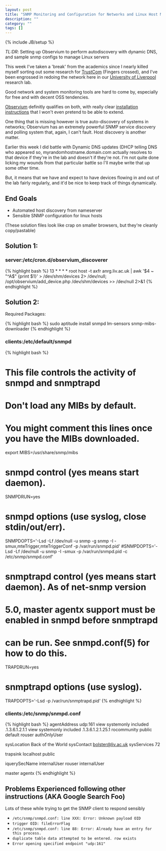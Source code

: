 ```yaml
---
layout: post
title: "SNMP Monitoring and Configuration for Networks and Linux Host Monitoring"
description: ""
category: ""
tags: []
---
```

{% include JB/setup %}

*TL:DR*: Setting up Observium to perform autodiscovery with dynamic DNS, and sample snmp configs to manage Linux servers

This week I've taken a 'break' from the academics since I nearly killed myself sorting out some research for [TrustCom](https://research.comnet.aalto.fi/Trustcom2015/) (Fingers crossed), and I've been engrossed in redoing the network here in our [University of Liverpool](http://liv.ac.uk) research lab. 

Good network and system monitoring tools are hard to come by, especially for free and with decent OSS tendencies. 

[Observium](http://www.observium.org/) definitly qualifies on both, with really clear [installation instructions](http://www.observium.org/wiki/Installation) that I won't even pretend to be able to extend. 

One thing that is missing however is true auto-discovery of systems in networks; Observium has an extremely powerful SNMP service discovery and polling system that, again, I can't fault. Host discovery is another matter. 

Earlier this week I did battle with Dynamic DNS updates (DHCP telling DNS who appeared so, myrandomhostname.domain.com actually resolves to that device if they're in the lab and doesn't if they're not. I'm not quite done licking my wounds from that particular battle so I'll maybe write that up some other time.

But, it means that we have and expect to have devices flowing in and out of the lab fairly regularly, and it'd be nice to keep track of things dynamically. 

## End Goals

* Automated host discovery from nameserver
* Sensible SNMP configuration for linux hosts

(These solution files look like crap on smaller browsers, but they're cleanly copy/pastable)

## Solution 1:


### server:/etc/cron.d/observium_discoverer
{% highlight bash %}
13   *    * * *    root    host -t axfr anrg.liv.ac.uk  | awk '$4 ~ "^A$" {print $1}' > /dev/shm/devices 2> /dev/null; /opt/observium/add_device.php /dev/shm/devices >> /dev/null 2>&1
{% endhighlight %}

## Solution 2:
Required Packages:

{% highlight bash %}
sudo aptitude install snmpd lm-sensors snmp-mibs-downloader
{% endhighlight %}

### clients:/etc/default/snmpd
{% highlight bash %}
# This file controls the activity of snmpd and snmptrapd
 
# Don't load any MIBs by default.
# You might comment this lines once you have the MIBs downloaded.
export MIBS=/usr/share/snmp/mibs
 
# snmpd control (yes means start daemon).
SNMPDRUN=yes
 
# snmpd options (use syslog, close stdin/out/err).
SNMPDOPTS='-Lsd -Lf /dev/null -u snmp -g snmp -I -smux,mteTrigger,mteTriggerConf -p /var/run/snmpd.pid'
#SNMPDOPTS='-Lsd -Lf /dev/null -u snmp -I -smux -p /var/run/snmpd.pid -c /etc/snmp/snmpd.conf'
 
# snmptrapd control (yes means start daemon).  As of net-snmp version
# 5.0, master agentx support must be enabled in snmpd before snmptrapd
# can be run.  See snmpd.conf(5) for how to do this.
TRAPDRUN=yes
 
# snmptrapd options (use syslog).
TRAPDOPTS='-Lsd -p /var/run/snmptrapd.pid'
{% endhighlight %}

### clients:/etc/snmp/snmpd.conf
{% highlight bash %}
agentAddress  udp:161
view   systemonly  included   .1.3.6.1.2.1.1
view   systemonly  included   .1.3.6.1.2.1.25.1
rocommunity public  default
rouser   authOnlyUser
 
sysLocation    Back of the World
sysContact     bolster@liv.ac.uk
sysServices    72
 
trapsink     localhost public
 
iquerySecName   internalUser
rouser          internalUser
 
master          agentx
{% endhighlight %}

## Problems Experienced following other instructions (AKA Google Search Foo)

Lots of these while trying to get the SNMP client to respond sensibly

* `/etc/snmp/snmpd.conf: line XXX: Error: Unknown payload OID`
* `trigger OID: fileErrorFlag`
* `/etc/snmp/snmpd.conf: line 88: Error: Already have an entry for this process.`
* `duplicate table data attempted to be entered. row exists`
* `Error opening specified endpoint "udp:161"`

